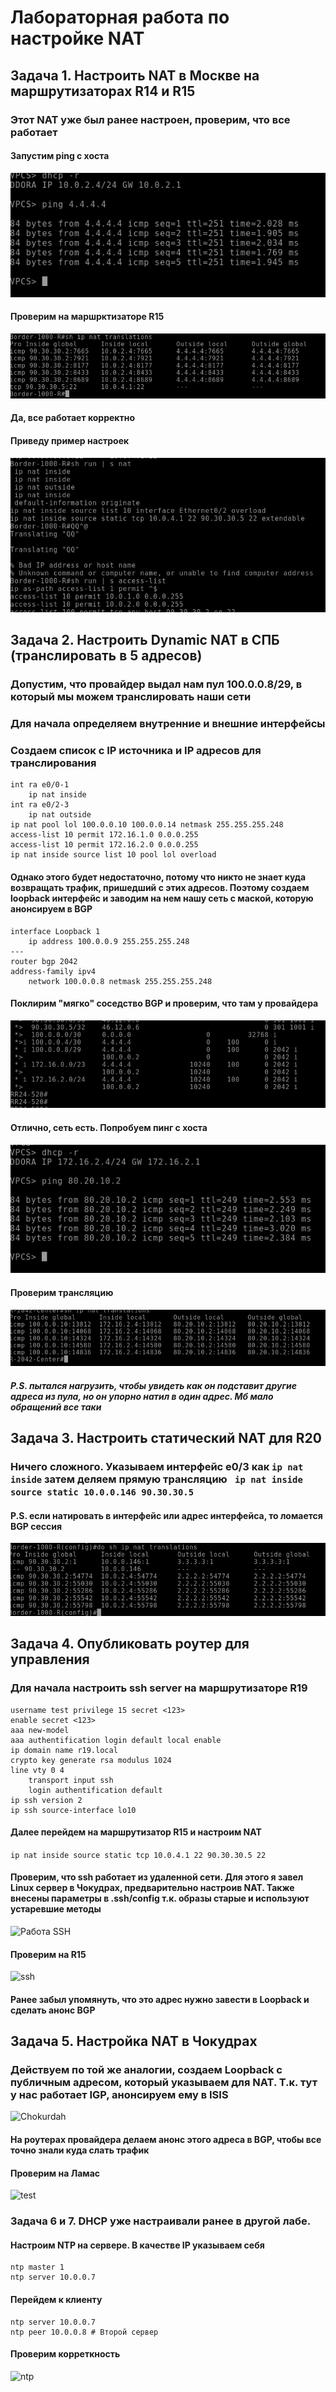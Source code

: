 # Лабораторная работа по настройке NAT
## Задача 1. Настроить NAT в Москве на маршрутизаторах R14 и R15
### Этот NAT уже был ранее настроен, проверим, что все работает
#### Запустим ping с хоста
![ping](image.png)
#### Проверим на маршрктизаторе R15
![nat translation](image-1.png)
#### Да, все работает корректно
#### Приведу пример настроек
![nat configuration](image-2.png)
## Задача 2. Настроить Dynamic NAT в СПБ (транслировать в 5 адресов)
### Допустим, что провайдер выдал нам пул 100.0.0.8/29, в который мы можем транслировать наши сети
### Для начала определяем внутренние и внешние интерфейсы
### Создаем список с IP источника и IP адресов для транслирования
```
int ra e0/0-1
    ip nat inside
int ra e0/2-3
    ip nat outside
ip nat pool lol 100.0.0.10 100.0.0.14 netmask 255.255.255.248
access-list 10 permit 172.16.1.0 0.0.0.255
access-list 10 permit 172.16.2.0 0.0.0.255
ip nat inside source list 10 pool lol overload
```
#### Однако этого будет недостаточно, потому что никто не знает куда возвращать трафик, пришедший с этих адресов. Поэтому создаем loopback интерфейс и заводим на нем нашу сеть с маской, которую анонсируем в BGP
```
interface Loopback 1
    ip address 100.0.0.9 255.255.255.248
---
router bgp 2042
address-family ipv4
    network 100.0.0.8 netmask 255.255.255.248
```
#### Поклирим "мягко" соседство BGP и проверим, что там у провайдера
![BGP1](image-3.png)
#### Отлично, сеть есть. Попробуем пинг с хоста
![ping2](image-4.png)
#### Проверим трансляцию
![translation 2](image-5.png)
##### P.S. пытался нагрузить, чтобы увидеть как он подставит другие адреса из пула, но он упорно натил в один адрес. Мб мало обращений все таки
## Задача 3. Настроить статический NAT для R20
### Ничего сложного. Указываем интерфейс e0/3 как  ```ip nat inside``` затем деляем прямую трансляцию ``` ip nat inside source static 10.0.0.146 90.30.30.5```
#### P.S. если натировать в интерфейс или адрес интерфейса, то ломается BGP сессия
![Static NAt](image-6.png)
## Задача 4. Опубликовать роутер для управления
### Для начала настроить ssh server на маршрутизаторе R19
```
username test privilege 15 secret <123>
enable secret <123>
aaa new-model
aaa authentification login default local enable
ip domain name r19.local
crypto key generate rsa modulus 1024
line vty 0 4
    transport input ssh
    login authentification default
ip ssh version 2
ip ssh source-interface lo10
```
#### Далее перейдем на маршрутизатор R15 и настроим NAT 
``` ip nat inside source static tcp 10.0.4.1 22 90.30.30.5 22 ```
#### Проверим, что ssh работает из удаленной сети. Для этого я завел Linux сервер в Чокудрах, предварительно настроив NAT. Также внесены параметры в .ssh/config т.к. образы старые и используют устаревшие методы
![Работа SSH](image-7.png)
#### Проверим на R15
![ssh](image-8.png)
#### Ранее забыл упомянуть, что это адрес нужно завести в Loopback и сделать анонс BGP
## Задача 5. Настройка NAT в Чокудрах
### Действуем по той же аналогии, создаем Loopback с публичным адресом, который указываем для NAT. Т.к. тут у нас работает IGP, анонсируем ему в ISIS
![Chokurdah](image-9.png)
#### На роутерах провайдера делаем анонс этого адреса в BGP, чтобы все точно знали куда слать трафик
#### Проверим на Ламас
![test](image-10.png)
### Задача 6 и 7. DHCP уже настраивали ранее в другой лабе.
#### Настроим NTP на сервере. В качестве IP указываем себя
```
ntp master 1
ntp server 10.0.0.7
```
#### Перейдем к клиенту
```
ntp server 10.0.0.7
ntp peer 10.0.0.8 # Второй сервер
```
#### Проверим корреткность
![ntp](image-11.png)
